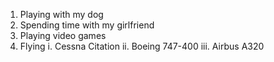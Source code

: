 1. Playing with my dog
2. Spending time with my girlfriend
3. Playing video games
4. Flying
  i. Cessna Citation
  ii. Boeing 747-400
  iii. Airbus A320
